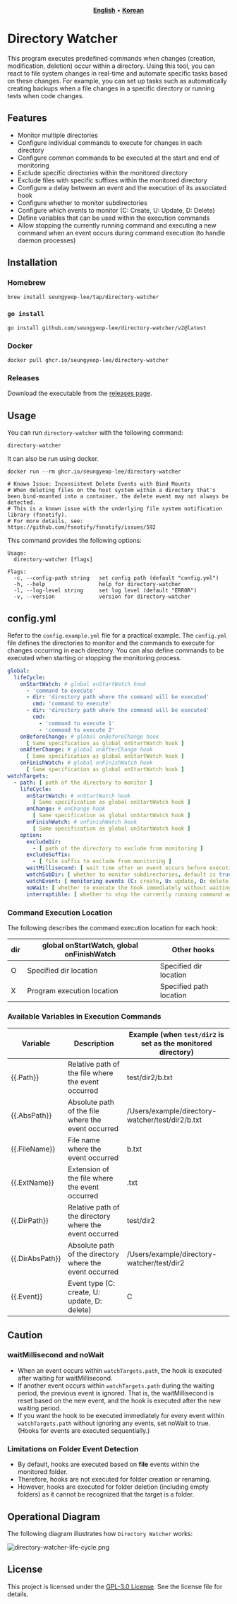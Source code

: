 <p align="center">
    <a href="README.md"><b>English</b></a> •
    <a href="README.ko.md"><b>Korean</b></a>
</p>

# Directory Watcher

This program executes predefined commands when changes (creation, modification, deletion) occur within a directory.
Using this tool, you can react to file system changes in real-time and automate specific tasks based on these changes.
For example, you can set up tasks such as automatically creating backups when a file changes in a specific directory or running tests when code changes.

## Features

- Monitor multiple directories
- Configure individual commands to execute for changes in each directory
- Configure common commands to be executed at the start and end of monitoring
- Exclude specific directories within the monitored directory
- Exclude files with specific suffixes within the monitored directory
- Configure a delay between an event and the execution of its associated hook
- Configure whether to monitor subdirectories
- Configure which events to monitor (C: Create, U: Update, D: Delete)
- Define variables that can be used within the execution commands
- Allow stopping the currently running command and executing a new command when an event occurs during command execution (to handle daemon processes)

## Installation

### Homebrew

```shell
brew install seungyeop-lee/tap/directory-watcher
```

### `go install`

```shell
go install github.com/seungyeop-lee/directory-watcher/v2@latest
```

### Docker

```shell
docker pull ghcr.io/seungyeop-lee/directory-watcher
```

### Releases

Download the executable from the [releases page](https://github.com/seungyeop-lee/directory-watcher/releases/latest).

## Usage

You can run `directory-watcher` with the following command:

```shell
directory-watcher
```

It can also be run using docker.

```shell
docker run --rm ghcr.io/seungyeop-lee/directory-watcher

# Known Issue: Inconsistent Delete Events with Bind Mounts
# When deleting files on the host system within a directory that's been bind-mounted into a container, the delete event may not always be detected. 
# This is a known issue with the underlying file system notification library (fsnotify).
# For more details, see: https://github.com/fsnotify/fsnotify/issues/592
```

This command provides the following options:

```shell
Usage:
  directory-watcher [flags]

Flags:
  -c, --config-path string   set config path (default "config.yml")
  -h, --help                 help for directory-watcher
  -l, --log-level string     set log level (default "ERROR")
  -v, --version              version for directory-watcher
```

## config.yml

Refer to the `config.example.yml` file for a practical example.
The `config.yml` file defines the directories to monitor and the commands to execute for changes occurring in each directory.
You can also define commands to be executed when starting or stopping the monitoring process.

```yaml
global:
  lifeCycle:
    onStartWatch: # global onStartWatch hook
      - 'command to execute'
      - dir: 'directory path where the command will be executed'
        cmd: 'command to execute'
      - dir: 'directory path where the command will be executed'
        cmd:
          - 'command to execute 1'
          - 'command to execute 2'
    onBeforeChange: # global onBeforeChange hook
      [ Same specification as global onStartWatch hook ]
    onAfterChange: # global onAfterChange hook
      [ Same specification as global onStartWatch hook ]
    onFinishWatch: # global onFinishWatch hook
      [ Same specification as global onStartWatch hook ]
watchTargets:
  - path: [ path of the directory to monitor ]
    lifeCycle:
      onStartWatch: # onStartWatch hook
        [ Same specification as global onStartWatch hook ]
      onChange: # onChange hook
        [ Same specification as global onStartWatch hook ]
      onFinishWatch: # onFinishWatch hook
        [ Same specification as global onStartWatch hook ]
    option:
      excludeDir:
        - [ path of the directory to exclude from monitoring ]
      excludeSuffix:
        - [ file suffix to exclude from monitoring ]
      waitMillisecond: [ wait time after an event occurs before executing the hook, default is 100 ]
      watchSubDir: [ whether to monitor subdirectories, default is true ]
      watchEvent: [ monitoring events (C: create, U: update, D: delete), default is "CUD" ]
      noWait: [ whether to execute the hook immediately without waiting after an event occurs, default is false ]
      interruptible: [ whether to stop the currently running command and execute a new command, default is false ]
```

### Command Execution Location

The following describes the command execution location for each hook:

| dir | global onStartWatch, global onFinishWatch | Other hooks             |
|-----|-------------------------------------------|-------------------------|
| O   | Specified dir location                    | Specified dir location  |
| X   | Program execution location                | Specified path location |

### Available Variables in Execution Commands

| Variable        | Description                                             | Example (when `test/dir2` is set as the monitored directory) |
|-----------------|---------------------------------------------------------|--------------------------------------------------------------|
| {{.Path}}       | Relative path of the file where the event occurred      | test/dir2/b.txt                                              |
| {{.AbsPath}}    | Absolute path of the file where the event occurred      | /Users/example/directory-watcher/test/dir2/b.txt             |
| {{.FileName}}   | File name where the event occurred                      | b.txt                                                        |
| {{.ExtName}}    | Extension of the file where the event occurred          | .txt                                                         |
| {{.DirPath}}    | Relative path of the directory where the event occurred | test/dir2                                                    |
| {{.DirAbsPath}} | Absolute path of the directory where the event occurred | /Users/example/directory-watcher/test/dir2                   |
| {{.Event}}      | Event type (C: create, U: update, D: delete)            | C                                                            |

## Caution

### waitMillisecond and noWait

- When an event occurs within `watchTargets.path`, the hook is executed after waiting for waitMillisecond.
- If another event occurs within `watchTargets.path` during the waiting period, the previous event is ignored. That is, the waitMillisecond is reset based on the new event, and the hook is executed after the new waiting period.
- If you want the hook to be executed immediately for every event within `watchTargets.path` without ignoring any events, set noWait to true. (Hooks for events are executed sequentially.)

### Limitations on Folder Event Detection

- By default, hooks are executed based on **file** events within the monitored folder.
- Therefore, hooks are not executed for folder creation or renaming.
- However, hooks are executed for folder deletion (including empty folders) as it cannot be recognized that the target is a folder.

## Operational Diagram

The following diagram illustrates how `Directory Watcher` works:

![directory-watcher-life-cycle.png](static/directory-watcher-life-cycle.png)

## License

This project is licensed under the [GPL-3.0 License](LICENSE). See the license file for details.

